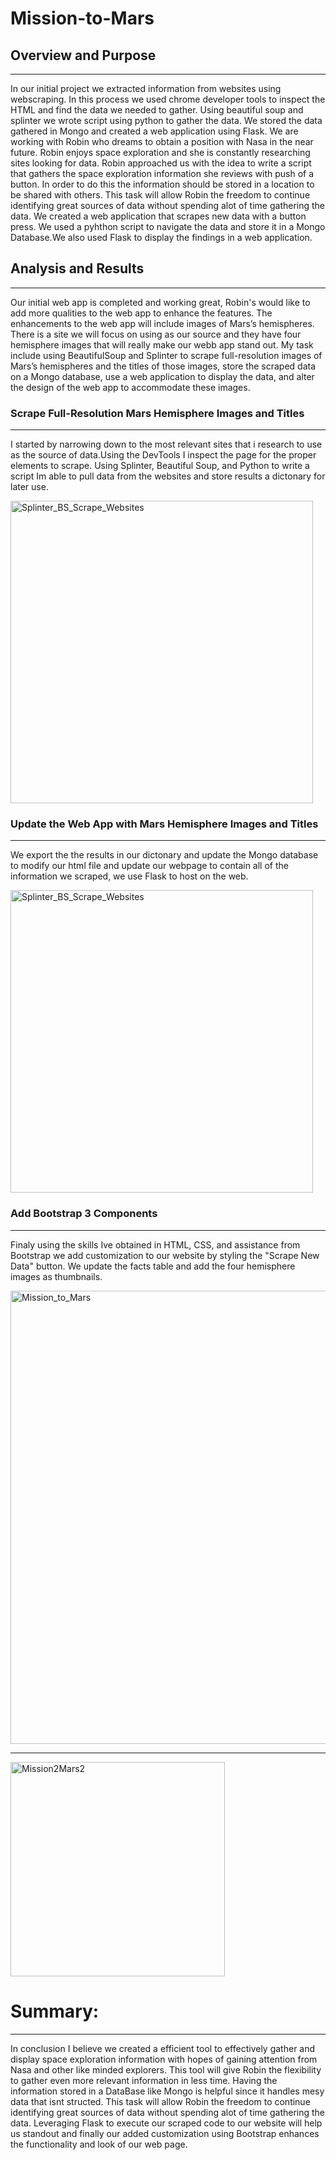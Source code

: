 # Mission-to-Mars

## Overview and Purpose
______________________________________________

In our initial project we extracted information from websites using webscraping. In this process we used chrome developer tools to inspect the HTML and find the data we needed to gather. Using beautiful soup and splinter we wrote script using python to gather the data. We stored the data gathered in Mongo and created a web application using Flask. We are working with Robin who dreams to obtain a position with Nasa in the near future. Robin enjoys space exploration and she is constantly researching sites looking for data. Robin approached us with the idea to write a script that gathers the space exploration information she reviews with push of a button. In order to do this the information should be stored in a location to be shared with others. This task will allow Robin the freedom to continue identifying great sources of data without spending alot of time gathering the data. We created a web application that scrapes new data with a button press. We used a pyhthon script to navigate the data and store it in a Mongo Database.We also used Flask to display the findings in a web application.

## Analysis and Results
___________________________________________________

Our initial web app is completed and working great, Robin's would like to add more qualities to the web app to enhance the features. The enhancements to the web app will include images of Mars’s hemispheres. There is a site we will focus on using as our source and they have four hemisphere images that will really make our webb app stand out. My task include using BeautifulSoup and Splinter to scrape full-resolution images of Mars’s hemispheres and the titles of those images, store the scraped data on a Mongo database, use a web application to display the data, and alter the design of the web app to accommodate these images.



### Scrape Full-Resolution Mars Hemisphere Images and Titles
_________________________________________________________________
I started by narrowing down to the most relevant sites that i research to use as the source of data.Using the DevTools I inspect the page for the proper elements to scrape. Using Splinter, Beautiful Soup, and Python to write a script Im able to pull data from the websites and store results a dictonary for later use.

<img width="484" alt="Splinter_BS_Scrape_Websites" src="https://user-images.githubusercontent.com/88467263/140651395-f5f7f68e-387c-4631-baf3-9437eafe0540.PNG">

### Update the Web App with Mars Hemisphere Images and Titles
_________________________________________________________________
We export the the results in our dictonary and update the Mongo database to modify our html file and update our webpage to contain all of the information we scraped, we use Flask to host on the web.

<img width="484" alt="Splinter_BS_Scrape_Websites" src="https://user-images.githubusercontent.com/88467263/140651401-84c4b1b8-2c8f-4278-a7e4-2e5880c18129.PNG">

### Add Bootstrap 3 Components
_________________________________________________________________

Finaly using the skills Ive obtained in HTML, CSS, and assistance from Bootstrap we add customization to our website by styling the "Scrape New Data" button. We update the facts table and add the four hemisphere images as thumbnails.


<img width="725" alt="Mission_to_Mars" src="https://user-images.githubusercontent.com/88467263/140651450-bab29b88-07c2-446d-bbec-c60b5092aa09.PNG">


______________________________________________________


<img width="343" alt="Mission2Mars2" src="https://user-images.githubusercontent.com/88467263/140651457-fd74f731-44d0-4e4e-ba0e-7237e7917414.PNG">



# Summary:
________________________

In conclusion I believe we created a efficient tool to effectively gather and display space exploration information with hopes of gaining attention from Nasa and other like minded explorers. This tool will give Robin the flexibility to gather even more relevant information in less time. Having the information stored in a DataBase like Mongo is helpful since it handles mesy data that isnt structed. This task will allow Robin the freedom to continue identifying great sources of data without spending alot of time gathering the data. Leveraging Flask to execute our scraped code to our website will help us standout and finally our added customization using Bootstrap enhances the functionality and look of our web page.
